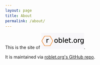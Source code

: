 ```yaml
---
layout: page
title: About
permalink: /about/
---
```


This is the site of <img src="/home.png"/>.

It is maintained via [roblet.org's GitHub repo][gh].

[gh]:   https://github.com/gubjack/roblet.org
